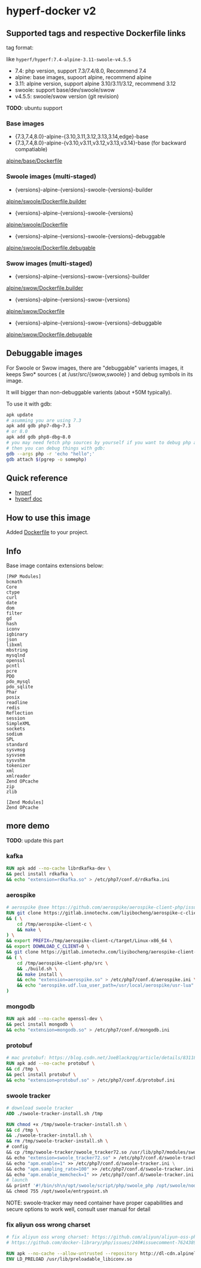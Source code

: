 # hyperf-docker v2

## Supported tags and respective Dockerfile links

tag format:

like `hyperf/hyperf:7.4-alpine-3.11-swoole-v4.5.5`

- 7.4: php version, support 7.3/7.4/8.0, Recommend 7.4
- alpine: base images, supoort alpine, recommend alpine
- 3.11: alpine version, support alpine 3.10/3.11/3.12, recommend 3.12
- swoole: support base/dev/swoole/swow
- v4.5.5: swoole/swow version (git revision)

**TODO**: ubuntu support

### Base images

- {7.3,7.4,8.0}-alpine-{3.10,3.11,3.12,3.13,3.14,edge}-base
- {7.3,7.4,8.0}-alpine-{v3.10,v3.11,v3.12,v3.13,v3.14}-base (for backward compatiable)

[alpine/base/Dockerfile](alpine/base/Dockerfile)

### Swoole images (multi-staged)

- {versions}-alpine-{versions}-swoole-{versions}-builder

[alpine/swoole/Dockerfile.builder](alpine/swoole/Dockerfile.builder)

- {versions}-alpine-{versions}-swoole-{versions}

[alpine/swoole/Dockerfile](alpine/swoole/Dockerfile)

- {versions}-alpine-{versions}-swoole-{versions}-debuggable

[alpine/swoole/Dockerfile.debugable](alpine/swoole/Dockerfile.debugable)

### Swow images (multi-staged)

- {versions}-alpine-{versions}-swow-{versions}-builder

[alpine/swow/Dockerfile.builder](alpine/swow/Dockerfile.builder)

- {versions}-alpine-{versions}-swow-{versions}

[alpine/swow/Dockerfile](alpine/swow/Dockerfile)

- {versions}-alpine-{versions}-swow-{versions}-debuggable

[alpine/swow/Dockerfile.debugable](alpine/swow/Dockerfile.debugable)

## Debuggable images

For Swoole or Swow images, there are "debuggable" varients images, it keeps Swo* sources ( at /usr/src/{swow,swoole} ) and debug symbols in its image.

It will bigger than non-debuggable varients (about +50M typically).

To use it with gdb:

```bash
apk update
# asumming you are using 7.3
apk add gdb php7-dbg~7.3
# or 8.0
apk add gdb php8-dbg~8.0
# you may need fetch php sources by yourself if you want to debug php also.
# then you can debug things with gdb:
gdb --args php -r 'echo "hello";'
gdb attach $(pgrep -o somephp)
```

## Quick reference

- [hyperf](https://github.com/hyperf)
- [hyperf doc](https://doc.hyperf.io)

## How to use this image

Added [Dockerfile](Dockerfile) to your project.

## Info

Base image contains extensions below:

```plain
[PHP Modules]
bcmath
Core
ctype
curl
date
dom
filter
gd
hash
iconv
igbinary
json
libxml
mbstring
mysqlnd
openssl
pcntl
pcre
PDO
pdo_mysql
pdo_sqlite
Phar
posix
readline
redis
Reflection
session
SimpleXML
sockets
sodium
SPL
standard
sysvmsg
sysvsem
sysvshm
tokenizer
xml
xmlreader
Zend OPcache
zip
zlib

[Zend Modules]
Zend OPcache
```

## more demo

**TODO**: update this part

### kafka

```dockerfile
RUN apk add --no-cache librdkafka-dev \
&& pecl install rdkafka \
&& echo "extension=rdkafka.so" > /etc/php7/conf.d/rdkafka.ini
```

### aerospike

```dockerfile
# aerospike @see https://github.com/aerospike/aerospike-client-php/issues/24
RUN git clone https://gitlab.innotechx.com/liyibocheng/aerospike-c-client.git /tmp/aerospike-client-c \
&& ( \
    cd /tmp/aerospike-client-c \
    && make \
) \
&& export PREFIX=/tmp/aerospike-client-c/target/Linux-x86_64 \
&& export DOWNLOAD_C_CLIENT=0 \
&& git clone https://gitlab.innotechx.com/liyibocheng/aerospike-client-php.git /tmp/aerospike-client-php \
&& ( \
    cd /tmp/aerospike-client-php/src \
    && ./build.sh \
    && make install \
    && echo "extension=aerospike.so" > /etc/php7/conf.d/aerospike.ini \
    && echo "aerospike.udf.lua_user_path=/usr/local/aerospike/usr-lua" >> /etc/php7/conf.d/aerospike.ini \
)
```

### mongodb

```dockerfile
RUN apk add --no-cache openssl-dev \
&& pecl install mongodb \
&& echo "extension=mongodb.so" > /etc/php7/conf.d/mongodb.ini
```

### protobuf

```dockerfile
# mac protobuf: https://blog.csdn.net/JoeBlackzqq/article/details/83118248
RUN apk add --no-cache protobuf \
&& cd /tmp \
&& pecl install protobuf \
&& echo "extension=protobuf.so" > /etc/php7/conf.d/protobuf.ini
```

### swoole tracker

```dockerfile
# download swoole tracker
ADD ./swoole-tracker-install.sh /tmp

RUN chmod +x /tmp/swoole-tracker-install.sh \
&& cd /tmp \
&& ./swoole-tracker-install.sh \
&& rm /tmp/swoole-tracker-install.sh \
# config
&& cp /tmp/swoole-tracker/swoole_tracker72.so /usr/lib/php7/modules/swoole_tracker72.so \
&& echo "extension=swoole_tracker72.so" > /etc/php7/conf.d/swoole-tracker.ini \
&& echo "apm.enable=1" >> /etc/php7/conf.d/swoole-tracker.ini \
&& echo "apm.sampling_rate=100" >> /etc/php7/conf.d/swoole-tracker.ini \
&& echo "apm.enable_memcheck=1" >> /etc/php7/conf.d/swoole-tracker.ini \
# launch
&& printf '#!/bin/sh\n/opt/swoole/script/php/swoole_php /opt/swoole/node-agent/src/node.php' > /opt/swoole/entrypoint.sh \
&& chmod 755 /opt/swoole/entrypoint.sh
```

NOTE: swoole-tracker may need container have proper capabilities and secure options to work well, consult user manual for detail

### fix aliyun oss wrong charset

```dockerfile
# fix aliyun oss wrong charset: https://github.com/aliyun/aliyun-oss-php-sdk/issues/101
# https://github.com/docker-library/php/issues/240#issuecomment-762438977

RUN apk --no-cache --allow-untrusted --repository http://dl-cdn.alpinelinux.org/alpine/edge/community/ add gnu-libiconv=1.15-r2
ENV LD_PRELOAD /usr/lib/preloadable_libiconv.so
```
